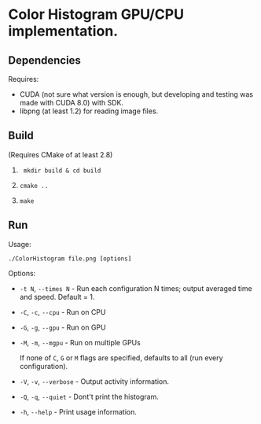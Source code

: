 # Color Histogram GPU/CPU implementation.

## Dependencies
Requires: 
* CUDA (not sure what version is enough, but developing and testing was made with CUDA 8.0) with SDK.
* libpng (at least 1.2) for reading image files.

## Build
(Requires CMake of at least 2.8)

1. ``` mkdir build & cd build```

2. ``` cmake .. ```

3. ``` make ```

## Run
Usage: 

```
./ColorHistogram file.png [options]
```

Options: 

* ```-t N```, ```--times N``` - Run each configuration N times; output averaged time and speed. Default = 1.

* ```-C```, ```-c```, ```--cpu``` - Run on CPU                   

* ```-G```, ```-g```, ```--gpu``` - Run on GPU                   

* ```-M```, ```-m```, ```--mgpu``` - Run on multiple GPUs         

  If none of ```C```, ```G``` or ```M``` flags are specified, defaults to all (run every configuration).
                               
* ```-V```, ```-v```, ```--verbose``` - Output activity information. 

* ```-Q```, ```-q```, ```--quiet``` - Dont't print the histogram.  

* ```-h```, ```--help``` - Print usage information.



